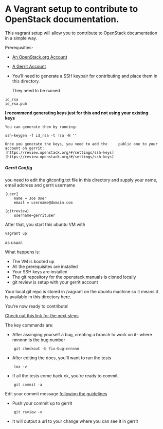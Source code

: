 A  Vagrant setup to contribute to OpenStack documentation.
================
This vagrant setup will allow you to contribute to OpenStack documentation in a simple way.

Prerequsities-
* [An OpenStack.org Account](http://www.openstack.org)
* [A Gerrit Account ](https://review.openstack.org)
* You'll need to generate a SSH keypair for contributing and place them in this directory. 

	They need to be named 
~~~
id_rsa
id_rsa.pub
~~~
**I recommend generating keys just for this and not using your existing keys**

	You can generate them by running:
~~~
ssh-keygen -f id_rsa -t rsa -N ''
~~~

	Once you generate the keys, you need to add the 	public one to your account on gerrit:
	[https://review.openstack.org/#/settings/ssh-keys]	(https://review.openstack.org/#/settings/ssh-keys)

##### Gerrit Config
you need to edit the gitconfig.txt file in this directory and supply your name, email address and gerrit username
~~~
[user]
	name = Joe User
	email = username@domain.com

[gitreview]
    username=gerrituser
~~~

After that, you start this ubuntu VM with
~~~
vagrant up
~~~
as usual.

What happens is:
* The VM is booted up
* All the prerequisites are installed
* Your SSH keys are installed
* The git repository for the openstack manuals is cloned locally
* git review is setup with your gerrit account

Your local git repo is stored in /vagrant on the ubuntu machine so it means it is available in this directory here. 

You're now ready to contribute!

[Check out this link for the next steps](https://wiki.openstack.org/wiki/Documentation/HowTo/FirstTimers)

The key commands are:
* After assinging yourself a bug, creating a branch to work on it- where nnnnnn is the bug number
```
 	git checkout -b fix-bug-nnnnnn
```

* After editing the docs, you'll want to run the tests

```
 	tox -v
```

* If all the tests come back ok, you're ready to commit.
```
 	git commit -a
```

Edit your commit message [following the guidelines](https://wiki.openstack.org/wiki/GitCommitMessages)
* Push your commit up to gerrit

```
 	git review -v
```

* It will output a url to your change where you can see it in gerrit